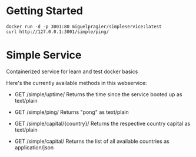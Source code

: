 # Getting Started
`docker run -d -p 3001:80 miguelpragier/simpleservice:latest`
<br>
`curl http://127.0.0.1:3001/simple/ping/`

# Simple Service
Containerized service for learn and test docker basics

Here's the currently available methods in this webservice:

- GET /simple/uptime/
Returns the time since the service booted up as text/plain

- GET /simple/ping/
Returns "pong" as text/plain

- GET /simple/capital/{country}/
Returns the respective country capital as text/plain

- GET /simple/capital/
Returns the list of all available countries as application/json
